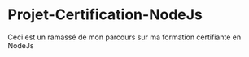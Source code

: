 # Projet-Certification-NodeJs
Ceci est un ramassé de mon parcours sur ma formation certifiante en NodeJs
